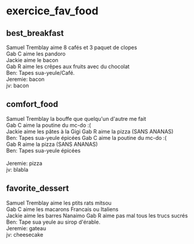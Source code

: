 # exercice_fav_food


## best_breakfast
Samuel Tremblay aime 8 cafés et 3 paquet de clopes  
Gab C aime les pandoro  
Jackie aime le bacon  
Gab R aime les crêpes aux fruits avec du chocolat  
Ben: Tapes sua-yeule/Café.  
Jeremie: bacon  
jv: bacon
## comfort_food
Samuel Tremblay la bouffe que quelqu'un d'autre me fait  
Gab C aime la poutine du mc-do :(    
Jackie aime les pâtes à la Gigi 
Gab R aime la pizza (SANS ANANAS)  
Ben: Tapes sua-yeule épicées
Gab C aime la poutine du mc-do :(  
Gab R aime la pizza (SANS ANANAS) <br/>
Ben: Tapes sua-yeule épicées <br/>  
Jeremie: pizza  
jv: blabla
## favorite_dessert
Samuel Tremblay aime les ptits rats mitsou  
Gab C aime les macarons Francais ou Italiens  
Jackie aime les barres Nanaimo
Gab R aime pas mal tous les trucs sucrés  
Ben: Tape sua yeule au sirop d'érable.  
Jeremie: gateau  
jv: cheesecake